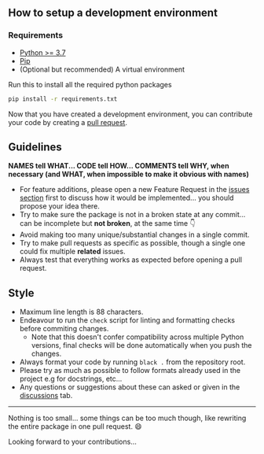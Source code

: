 ## How to setup a development environment
### Requirements
- [Python >= 3.7](https://www.python.org/)
- [Pip](https://pip.pypa.io/en/stable/installation/)
- (Optional but recommended) A virtual environment

Run this to install all the required python packages
```sh
pip install -r requirements.txt
```

Now that you have created a development environment, you can contribute your code by creating a [pull request](https://github.com/AnonymouX47/term-img/pulls).

## Guidelines
**NAMES tell WHAT... CODE tell HOW... COMMENTS tell WHY, when necessary (and WHAT, when impossible to make it obvious with names)**

- For feature additions, please open a new Feature Request in the [issues section](https://github.com/AnonymouX47/term-img/issues) first to discuss how it would be implemented... you should propose your idea there.
- Try to make sure the package is not in a broken state at any commit... can be incomplete but **not broken**, at the same time :point_down:
- Avoid making too many unique/substantial changes in a single commit.
- Try to make pull requests as specific as possible, though a single one could fix multiple **related** issues.
- Always test that everything works as expected before opening a pull request.

## Style
- Maximum line length is 88 characters.
- Endeavour to run the `check` script for linting and formatting checks before commiting changes.
  - Note that this doesn't confer compatibility across multiple Python versions, final checks will be done automatically when you push the changes.
- Always format your code by running `black .` from the repository root.
- Please try as much as possible to follow formats already used in the project e.g for docstrings, etc...
- Any questions or suggestions about these can asked or given in the [discussions](https://github.com/AnonymouX47/term-img/discussions) tab.

* * *

Nothing is too small... some things can be too much though, like rewriting the entire package in one pull request. :smile:

Looking forward to your contributions...
